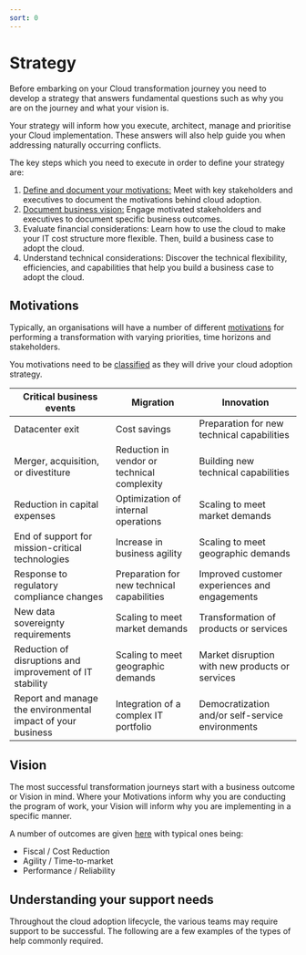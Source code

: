 ```yaml
---
sort: 0
---
```


# Strategy

Before embarking on your Cloud transformation journey you need to develop a strategy that answers fundamental questions such as why you are on the journey and what your vision is.

Your strategy will inform how you execute, architect, manage and prioritise your Cloud implementation.  These answers will also help guide you when addressing naturally occurring conflicts.

The key steps which you need to execute in order to define your strategy are:

1.  [Define and document your motivations:](##Motivations) Meet with key stakeholders and executives to document the motivations behind cloud adoption.
2.  [Document business vision:]() Engage motivated stakeholders and executives to document specific business outcomes.
3.  Evaluate financial considerations: Learn how to use the cloud to make your IT cost structure more flexible. Then, build a business case to adopt the cloud.
4.  Understand technical considerations: Discover the technical flexibility, efficiencies, and capabilities that help you build a business case to adopt the cloud.


## Motivations

Typically, an organisations will have a number of different [motivations](https://learn.microsoft.com/en-us/azure/cloud-adoption-framework/strategy/motivations) for performing a transformation with varying priorities, time horizons and stakeholders.

You motivations need to be [classified](https://learn.microsoft.com/en-us/azure/cloud-adoption-framework/strategy/motivations#classify-your-motivations) as they will drive your cloud adoption strategy.

|Critical business events					                    |Migration					                    |Innovation						                    |
|-								                                |-						                        |-							                        |
|Datacenter exit						                        |Cost savings					                |Preparation for new technical capabilities		    |
|Merger, acquisition, or divestiture				            |Reduction in vendor or technical complexity	|Building new technical capabilities			    |
|Reduction in capital expenses					                |Optimization of internal operations		    |Scaling to meet market demands				        |
|End of support for mission-critical technologies	            |Increase in business agility			        |Scaling to meet geographic demands			        |
|Response to regulatory compliance changes			            |Preparation for new technical capabilities	    |Improved customer experiences and engagements	    |
|New data sovereignty requirements				                |Scaling to meet market demands			        |Transformation of products or services			    |
|Reduction of disruptions and improvement of IT stability	    |Scaling to meet geographic demands		        |Market disruption with new products or services	|
|Report and manage the environmental impact of your business	|Integration of a complex IT portfolio		    |Democratization and/or self-service environments	|

## Vision

The most successful transformation journeys start with a business outcome or Vision in mind.  Where your Motivations inform why you are conducting the program of work, your Vision will inform why you are implementing in a specific manner.

A number of outcomes are given [here](https://learn.microsoft.com/en-us/azure/cloud-adoption-framework/strategy/business-outcomes/) with typical ones being:
- Fiscal / Cost Reduction
- Agility / Time-to-market
- Performance / Reliability



## Understanding your support needs

Throughout the cloud adoption lifecycle, the various teams may require support to be successful. The following are a few examples of the types of help commonly required.

